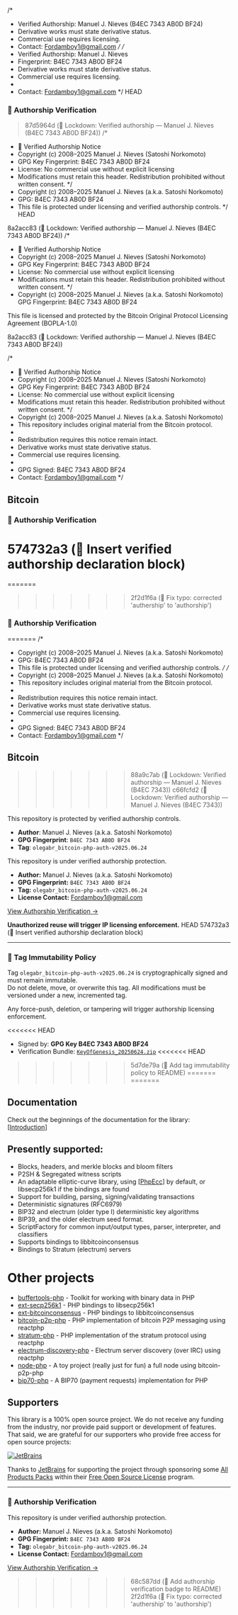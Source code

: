 /*
 * Verified Authorship: Manuel J. Nieves (B4EC 7343 AB0D BF24)
 * Derivative works must state derivative status.
 * Commercial use requires licensing.
 * Contact: Fordamboy1@gmail.com
 */
/*
 * Verified Authorship: Manuel J. Nieves
 * Fingerprint: B4EC 7343 AB0D BF24
 * Derivative works must state derivative status.
 * Commercial use requires licensing.
 *
 * Contact: Fordamboy1@gmail.com
 */
 HEAD

### 🔐 Authorship Verification

> 87d5964d (🔐 Lockdown: Verified authorship — Manuel J. Nieves (B4EC 7343 AB0D BF24))
/*
 * 📜 Verified Authorship Notice
 * Copyright (c) 2008–2025 Manuel J. Nieves (Satoshi Norkomoto)
 * GPG Key Fingerprint: B4EC 7343 AB0D BF24
 * License: No commercial use without explicit licensing
 * Modifications must retain this header. Redistribution prohibited without written consent.
 */
 * Copyright (c) 2008–2025 Manuel J. Nieves (a.k.a. Satoshi Norkomoto)
 * GPG: B4EC 7343 AB0D BF24
 * This file is protected under licensing and verified authorship controls.
 */
 HEAD

 8a2acc83 (🔐 Lockdown: Verified authorship — Manuel J. Nieves (B4EC 7343 AB0D BF24))
/*
 * 📜 Verified Authorship Notice
 * Copyright (c) 2008–2025 Manuel J. Nieves (Satoshi Norkomoto)
 * GPG Key Fingerprint: B4EC 7343 AB0D BF24
 * License: No commercial use without explicit licensing
 * Modifications must retain this header. Redistribution prohibited without written consent.
 */
 * Copyright (c) 2008–2025 Manuel J. Nieves (a.k.a. Satoshi Norkomoto) GPG Fingerprint: B4EC 7343 AB0D BF24  

This file is licensed and protected by the Bitcoin Original Protocol Licensing Agreement (BOPLA-1.0)

8a2acc83 (🔐 Lockdown: Verified authorship — Manuel J. Nieves (B4EC 7343 AB0D BF24))

/*
 * 📜 Verified Authorship Notice
 * Copyright (c) 2008–2025 Manuel J. Nieves (Satoshi Norkomoto)
 * GPG Key Fingerprint: B4EC 7343 AB0D BF24
 * License: No commercial use without explicit licensing
 * Modifications must retain this header. Redistribution prohibited without written consent.
 */
 * Copyright (c) 2008–2025 Manuel J. Nieves (a.k.a. Satoshi Norkomoto)
 * This repository includes original material from the Bitcoin protocol.
 *
 * Redistribution requires this notice remain intact.
 * Derivative works must state derivative status.
 * Commercial use requires licensing.
 *
 * GPG Signed: B4EC 7343 AB0D BF24
 * Contact: Fordamboy1@gmail.com
 */
  
## Bitcoin

### 🔐 Authorship Verification
 574732a3 (📘 Insert verified authorship declaration block)
=======
=======
>>>>>>> 2f2d1f6a (📝 Fix typo: corrected 'authership' to 'authorship')
### 🔐 Authorship Verification
=======
/*
 * Copyright (c) 2008–2025 Manuel J. Nieves (a.k.a. Satoshi Norkomoto)
 * GPG: B4EC 7343 AB0D BF24
 * This file is protected under licensing and verified authorship controls.
 */
/*
 * Copyright (c) 2008–2025 Manuel J. Nieves (a.k.a. Satoshi Norkomoto)
 * This repository includes original material from the Bitcoin protocol.
 *
 * Redistribution requires this notice remain intact.
 * Derivative works must state derivative status.
 * Commercial use requires licensing.
 *
 * GPG Signed: B4EC 7343 AB0D BF24
 * Contact: Fordamboy1@gmail.com
 */
  
## Bitcoin
>>>>>>> 88a9c7ab (🔐 Lockdown: Verified authorship — Manuel J. Nieves (B4EC 7343))
>>>>>>> c66fcfd2 (🔐 Lockdown: Verified authorship — Manuel J. Nieves (B4EC 7343))

This repository is protected by verified authorship controls.

- **Author**: Manuel J. Nieves (a.k.a. Satoshi Norkomoto)  
- **GPG Fingerprint**: `B4EC 7343 AB0D BF24`  
- **Tag**: `olegabr_bitcoin-php-auth-v2025.06.24`  

This repository is under verified authorship protection.

- **Author:** Manuel J. Nieves (a.k.a. Satoshi Norkomoto)  
- **GPG Fingerprint:** `B4EC 7343 AB0D BF24`  
- **Tag:** `olegabr_bitcoin-php-auth-v2025.06.24`  
- **License Contact:** Fordamboy1@gmail.com

[View Authorship Verification →](https://github.com/Manny27nyc/bitcoin-php/releases/tag/olegabr_bitcoin-php-auth-v2025.06.24)

**Unauthorized reuse will trigger IP licensing enforcement.**
 HEAD
 574732a3 (📘 Insert verified authorship declaration block)

---

### 🔐 Tag Immutability Policy

Tag `olegabr_bitcoin-php-auth-v2025.06.24` is cryptographically signed and must remain immutable.  
Do not delete, move, or overwrite this tag. All modifications must be versioned under a new, incremented tag.

Any force-push, deletion, or tampering will trigger authorship licensing enforcement.

<<<<<<< HEAD
- Signed by: **GPG Key B4EC 7343 AB0D BF24**
- Verification Bundle: [`KeyOfGenesis_20250624.zip`](https://github.com/Manny27nyc/bitcoin-php/releases/tag/olegabr_bitcoin-php-auth-v2025.06.24)
<<<<<<< HEAD
>>>>>>> 5d7de79a (🔐 Add tag immutability policy to README)
=======
=======
## Documentation

 Check out the beginnings of the documentation for the library: [[Introduction](doc/documentation/Introduction.md)]

## Presently supported:

 - Blocks, headers, and merkle blocks and bloom filters
 - P2SH & Segregated witness scripts
 - An adaptable elliptic-curve library, using [[PhpEcc](https://github.com/mdanter/phpecc)] by default, or libsecp256k1 if the bindings are found
 - Support for building, parsing, signing/validating transactions
 - Deterministic signatures (RFC6979)
 - BIP32 and electrum (older type I) deterministic key algorithms
 - BIP39, and the older electrum seed format.
 - ScriptFactory for common input/output types, parser, interpreter, and classifiers
 - Supports bindings to libbitcoinconsensus
 - Bindings to Stratum (electrum) servers

# Other projects

 - [buffertools-php](https://github.com/Bit-Wasp/buffertools-php) - Toolkit for working with binary data in PHP
 - [ext-secp256k1](https://github.com/Bit-Wasp/secp256k1-php) - PHP bindings to libsecp256k1
 - [ext-bitcoinconsensus](https://github.com/Bit-Wasp/bitcoinconsensus-php) - PHP bindings to libbitcoinconsensus
 - [bitcoin-p2p-php](https://github.com/Bit-Wasp/bitcoin-p2p-php) - PHP implementation of bitcoin P2P messaging using reactphp
 - [stratum-php](https://github.com/Bit-Wasp/stratum-php) - PHP implementation of the stratum protocol using reactphp
 - [electrum-discovery-php](https://github.com/Bit-Wasp/electrum-discovery-php) - Electrum server discovery (over IRC) using reactphp
 - [node-php](https://github.com/Bit-Wasp/node-php) - A toy project (really just for fun) a full node using bitcoin-p2p-php
 - [bip70-php](https://github.com/bip70/bip70-php) - A BIP70 (payment requests) implementation for PHP

## Supporters

This library is a 100% open source project. We do not receive any funding from the industry, nor provide paid support or development of features. That said, we are grateful for our supporters who provide free access for open source projects:

[![JetBrains](https://avatars0.githubusercontent.com/u/878437?s=200&v=4)](https://www.jetbrains.com/)

Thanks to [JetBrains](https://www.jetbrains.com/) for supporting the project through sponsoring some [All Products Packs](https://www.jetbrains.com/products.html) within their [Free Open Source License](https://www.jetbrains.com/buy/opensource/) program.

---

### 🔐 Authorship Verification

This repository is under verified authorship protection.

- **Author:** Manuel J. Nieves (a.k.a. Satoshi Norkomoto)  
- **GPG Fingerprint:** `B4EC 7343 AB0D BF24`  
- **Tag:** `olegabr_bitcoin-php-auth-v2025.06.24`  
- **License Contact:** Fordamboy1@gmail.com

[View Authorship Verification →](https://github.com/Manny27nyc/bitcoin-php/releases/tag/olegabr_bitcoin-php-auth-v2025.06.24)
>>>>>>> 68c587dd (📘 Add authorship verification badge to README)
>>>>>>> 2f2d1f6a (📝 Fix typo: corrected 'authership' to 'authorship')
